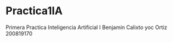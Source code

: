 Practica1IA
===========

Primera Practica Inteligencia Artificial I 
Benjamin Calixto yoc Ortiz
200819170
